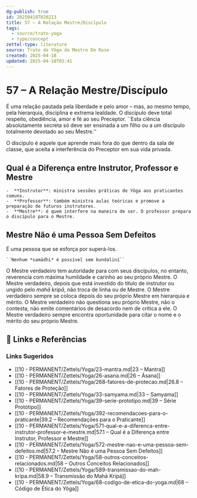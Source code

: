 ```yaml
---
dg-publish: true
id: 20250418T020213
title: 57 – A Relação Mestre/Discípulo
tags:
  - source/trato-yoga
  - type/concept
zettel-type: literature
source: Trato de Yôga do Mestre De Rose
created: 2025-04-18
updated: 2025-04-18T03:41
---
```


# 57 – A Relação Mestre/Discípulo

É uma relação pautada pela liberdade e pelo amor – mas, ao mesmo tempo, pela hierarquia, disciplina e extrema lealdade. O discípulo deve total respeito, obediência, amor e fé ao seu Preceptor. ``Esta ciência absolutamente secreta só deve ser ensinada a um filho ou a um discípulo totalmente devotado ao seu Mestre.''

O discípulo é aquele que aprende mais fora do que dentro da sala de classe, que aceita a interferência do Preceptor em sua vida privada.

## Qual é a Diferença entre Instrutor, Professor e Mestre

    -  **Instrutor**: ministra sessões práticas de Yôga aos praticantes comuns.
    -  **Professor**: também ministra aulas teóricas e promove a preparação de futuros instrutores.
    -  **Mestre**: é quem interfere na maneira de ser. O professor prepara o discípulo para o Mestre.

## Mestre Não é uma Pessoa Sem Defeitos

É uma pessoa que se esforça por superá-los.

    ``Nenhum *samādhi* é possível sem kundaliní``

O Mestre verdadeiro tem autoridade para com seus discípulos, no entanto, reverencia com máxima humildade e carinho ao seu próprio Mestre. O Mestre verdadeiro, depois que está investido do título de instrutor ou ungido pelo *mahā kripā*, não troca de linha ou de Mestre. O Mestre verdadeiro sempre se coloca depois do seu próprio Mestre em hierarquia e mérito. O Mestre verdadeiro não questiona seu próprio Mestre, não o contesta, não emite comentários de desacordo nem de crítica a ele. O Mestre verdadeiro sempre encontra oportunidade para citar o nome e o mérito do seu próprio Mestre.

## 🔗 Links e Referências











### Links Sugeridos

- [[10 - PERMANENT/Zettels/Yoga/23-mantra.md\|23 – Mantra]]
- [[10 - PERMANENT/Zettels/Yoga/26-asana.md\|26 – Ásana]]
- [[10 - PERMANENT/Zettels/Yoga/268-fatores-de-protecao.md\|26.8 – Fatores de Proteção]]
- [[10 - PERMANENT/Zettels/Yoga/33-samyama.md\|33 – Samyama]]
- [[10 - PERMANENT/Zettels/Yoga/39-serie-prototipo.md\|39 – Série Protótipo]]
- [[10 - PERMANENT/Zettels/Yoga/392-recomendacoes-para-o-praticante\|39.2 – Recomendações para o Praticante]]
- [[10 - PERMANENT/Zettels/Yoga/571-qual-e-a-diferenca-entre-instrutor-professor-e-mestre.md\|57.1 – Qual é a Diferença entre Instrutor, Professor e Mestre]]
- [[10 - PERMANENT/Zettels/Yoga/572-mestre-nao-e-uma-pessoa-sem-defeitos.md\|57.2 – Mestre Não é uma Pessoa Sem Defeitos]]
- [[10 - PERMANENT/Zettels/Yoga/58-outros-conceitos-relacionados.md\|58 – Outros Conceitos Relacionados]]
- [[10 - PERMANENT/Zettels/Yoga/589-transmissao-do-mah-kripa.md\|58.9 – Transmissão do Mahā Kripá]]
- [[10 - PERMANENT/Zettels/Yoga/68-codigo-de-etica-do-yoga.md\|68 – Código de Ética do Yôga]]